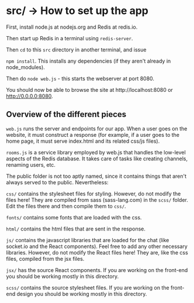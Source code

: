 src/  -> How to set up the app
==============================

First, install node.js at nodejs.org and Redis at redis.io.

Then start up Redis in a terminal using `redis-server`.

Then `cd` to this `src` directory in another terminal, and issue

`npm install`. This installs any dependencies (if they aren't already in node_modules).

Then do `node web.js` - this starts the webserver at port 8080.

You should now be able to browse the site at http://localhost:8080 or http://0.0.0.0:8080.

Overview of the different pieces
--------------------------------

`web.js` runs the server and endpoints for our app. When a user goes on the website,
it must construct a response (for example, if a user goes to the home page, it must serve index.html and its related css/js files).

`rooms.js` is a service library employed by web.js that handles the low-level aspects of the Redis
database. It takes care of tasks like creating channels, renaming users, etc.

The public folder is not too aptly named, since it contains things that aren't always served to the public.
Nevertheless:

`css/` contains the stylesheet files for styling. However, do not modify the files here! They are compiled
from sass (sass-lang.com) in the `scss/` folder. Edit the files there and then compile them to `css/`.

`fonts/` contains some fonts that are loaded with the css.

`html/` contains the html files that are sent in the response.

`js/` contains the javascript libraries that are loaded for the chat (like socket.io and the React components).
Feel free to add any other necessary libraries. However, do not modify the React files here! They are, like the
css files, compiled from the jsx files.

`jsx/` has the source React components. If you are working on the front-end you should be working mostly in this directory.

`scss/` contains the source stylesheet files. If you are working on the front-end design you should be working mostly in this directory.
